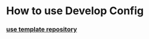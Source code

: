 # How to use Develop Config

### [use template repository](https://docs.github.com/en/repositories/creating-and-managing-repositories/creating-a-repository-from-a-template)
